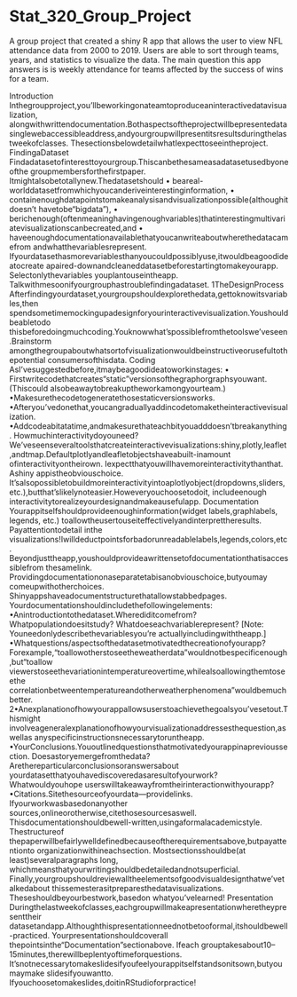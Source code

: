 # Stat_320_Group_Project
A group project that created a shiny R app that allows the user to view NFL attendance data from 2000 to 2019. Users are able to sort through teams, years, and statistics to visualize the data. The main question this app answers is is weekly attendance for teams affected by the success of wins for a team.

Introduction Inthegroupproject,you’llbeworkingonateamtoproduceaninteractivedatavisualization, alongwithwrittendocumentation.Bothaspectsoftheprojectwillbepresentedatasinglewebaccessibleaddress,andyourgroupwillpresentitsresultsduringthelastweekofclasses. ThesectionsbelowdetailwhatIexpecttoseeintheproject. FindingaDataset Findadatasetofinteresttoyourgroup.Thiscanbethesameasadatasetusedbyoneofthe groupmembersforthefirstpaper. Itmightalsobetotallynew.Thedatasetshould • beareal-worlddatasetfromwhichyoucanderiveinterestinginformation, • containenoughdatapointstomakeanalysisandvisualizationpossible(althoughitdoesn’t havetobe“bigdata”), • berichenough(oftenmeaninghavingenoughvariables)thatinterestingmultivariatevisualizationscanbecreated,and • haveenoughdocumentationavailablethatyoucanwriteaboutwherethedatacamefrom andwhatthevariablesrepresent. Ifyourdatasethasmorevariablesthanyoucouldpossiblyuse,itwouldbeagoodideatocreate apaired-downandcleaneddatasetbeforestartingtomakeyourapp. Selectonlythevariables youplantouseintheapp. Talkwithmesoonifyourgrouphastroublefindingadataset. 1TheDesignProcess Afterfindingyourdataset,yourgroupshouldexplorethedata,gettoknowitsvariables,then spendsometimemockingupadesignforyourinteractivevisualization.Youshouldbeabletodo thisbeforedoingmuchcoding.Youknowwhat’spossiblefromthetoolswe’veseen.Brainstorm amongthegroupaboutwhatsortofvisualizationwouldbeinstructiveorusefultothepotential consumersofthisdata. Coding AsI’vesuggestedbefore,itmaybeagoodideatoworkinstages: • Firstwritecodethatcreates“static”versionsofthegraphorgraphsyouwant. (Thiscould alsobeawaytobreakuptheworkamongyourteam.) •Makesurethecodetogeneratethosestaticversionsworks. •Afteryou’vedonethat,youcangraduallyaddincodetomaketheinteractivevisualization. •Addcodeabitatatime,andmakesurethateachbityouadddoesn’tbreakanything. Howmuchinteractivitydoyouneed?We’veseenseveraltoolsthatcreateinteractivevisualizations:shiny,plotly,leaflet,andtmap.Defaultplotlyandleafletobjectshaveabuilt-inamount ofinteractivityontheirown. Iexpectthatyouwillhavemoreinteractivitythanthat. Ashiny appistheobviouschoice. It’salsopossibletobuildmoreinteractivityintoaplotlyobject(dropdowns,sliders,etc.),butthat’slikelynoteasier.Howeveryouchoosetodoit, includeenough interactivitytorealizeyourdesignandmakeausefulapp. Documentation Yourappitselfshouldprovideenoughinformation(widget labels,graphlabels, legends, etc.) toallowtheusertouseiteffectivelyandinterprettheresults. Payattentiontodetail inthe visualizations!Iwilldeductpointsforbadorunreadablelabels,legends,colors,etc. Beyondjusttheapp,youshouldprovideawrittensetofdocumentationthatisaccessiblefrom thesamelink. Providingdocumentationonaseparatetabisanobviouschoice,butyoumay comeupwithotherchoices. Shinyappshaveadocumentstructurethatallowstabbedpages. Yourdocumentationshouldincludethefollowingelements: •Anintroductiontothedataset.Wherediditcomefrom?Whatpopulationdoesitstudy? Whatdoeseachvariablerepresent? [Note: Youneedonlydescribethevariablesyou’re actuallyincludingwiththeapp.] •Whatquestions/aspectsofthedatasetmotivatedthecreationofyourapp? Forexample,“toallowotherstoseetheweatherdata”wouldnotbespecificenough,but“toallow viewerstoseethevariationintemperatureovertime,whilealsoallowingthemtoseethe correlationbetweentemperatureandotherweatherphenomena”wouldbemuchbetter. 2•Anexplanationofhowyourappallowsuserstoachievethegoalsyou’vesetout.Thismight involveageneralexplanationofhowyourvisualizationaddressesthequestion,aswellas anyspecificinstructionsnecessarytoruntheapp. •YourConclusions.Yououtlinedquestionsthatmotivatedyourappinaprevioussection. Doesastoryemergefromthedata? Arethereparticularconclusionsoranswersabout yourdatasetthatyouhavediscoveredasaresultofyourwork?Whatwouldyouhope userswilltakeawayfromtheirinteractionwithyourapp? •Citations.Sitethesourceofyourdata—providelinks. Ifyourworkwasbasedonanyother sources,onlineorotherwise,citethosesourcesaswell. Thisdocumentationshouldbewell-written,usingaformalacademicstyle. Thestructureof thepaperwillbefairlywelldefinedbecauseoftherequirementsabove,butpayattentionto organizationwithineachsection. Mostsectionsshouldbe(at least)severalparagraphs long, whichmeansthatyourwritingshouldbedetailedandnotsuperficial. Finally,yourgroupshouldreviewalltheelementsofgoodvisualdesignthatwe’vetalkedabout thissemesterasitpreparesthedatavisualizations. Theseshouldbeyourbestwork,basedon whatyou’velearned! Presentation Duringthelastweekofclasses,eachgroupwillmakeapresentationwheretheypresenttheir datasetandapp.Althoughthispresentationneednotbetooformal,itshouldbewell-practiced. Yourpresentationshouldcoverall thepointsinthe“Documentation”sectionabove. Ifeach grouptakesabout10–15minutes,therewillbeplentyoftimeforquestions. It’snotnecessarytomakeslidesifyoufeelyourappitselfstandsonitsown,butyoumaymake slidesifyouwantto. Ifyouchoosetomakeslides,doitinRStudioforpractice!
